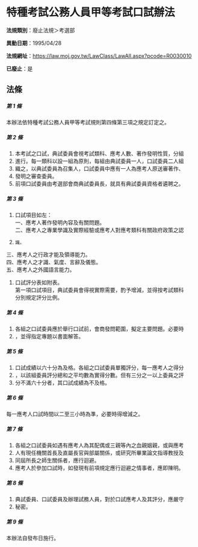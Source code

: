 # 特種考試公務人員甲等考試口試辦法

**法規類別**：廢止法規＞考選部

**異動日期**：1995/04/28  

**法規網址**：https://law.moj.gov.tw/LawClass/LawAll.aspx?pcode=R0030010

**已廢止**：是



## 法條
##### 第 1 條
本辦法依特種考試公務人員甲等考試規則第四條第三項之規定訂定之。

##### 第 2 條
1. 本考試之口試，典試委員會視考試類科、應考人數、著作發明性質，分組
1. 進行。每一類科以設一組為原則，每組由典試委員一人，口試委員二人組
1. 織之，以典試委員為召集人，口試委員中應有一人為應考人原送審著作、
1. 發明之審查委員。
1. 前項口試委員由考選部會商典試委員長，就具有典試委員資格者遴聘之。

##### 第 3 條
1. 口試項目如左：  
一、應考人著作發明內容及有關問題。  
二、應考人之專業學識及實際經驗或應考人對應考類科有關政府政策之認
1.     識。  
三、應考人之行政才能及領導能力。  
四、應考人之才識、氣度、言辭及儀態。  
五、應考人之外國語言能力。
1. 口試評分表如附表。  
第一項口試項目，典試委員會得視實際需要，酌予增減，並得按考試類科  
分別規定評分比例。

##### 第 4 條
1. 各組之口試委員應於舉行口試前，會商發問範圍，擬定主要問題。必要時
1. ，並得指定專題以書面解答。

##### 第 5 條
1. 口試成績以六十分為及格。各組之口試委員單獨評分，每一應考人之得分
1. ，以該組委員評分總和之平均數為實得分數。但有三分之一以上委員之評
1. 分不滿六十分者，其口試成績為不及格。

##### 第 6 條
每一應考人口試時間以二至三小時為準，必要時得增減之。

##### 第 7 條
1. 各組之口試委員如遇有應考人為其配偶或三親等內之血親姻親，或與應考
1. 人有現任機關首長及直屬長官與部屬關係，或研究所畢業論文指導教授及
1. 同屆所長之師生關係者，應行迴避。
1. 應考人於參加口試時，如發現有前項規定應行迴避之情事者，應即陳明。

##### 第 8 條
1. 典試委員、口試委員及辦理試務人員，對於口試應考人及其評分，應嚴守
1. 秘密。

##### 第 9 條
本辦法自發布日施行。


